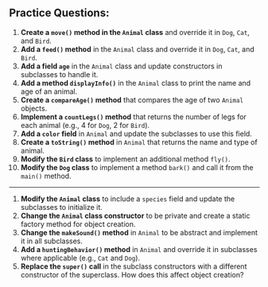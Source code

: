 ## Practice Questions:

1. **Create a `move()` method in the `Animal` class** and override it in `Dog`, `Cat`, and `Bird`.
2. **Add a `feed()` method** in the `Animal` class and override it in `Dog`, `Cat`, and `Bird`.
3. **Add a field `age`** in the `Animal` class and update constructors in subclasses to handle it.
4. **Add a method `displayInfo()`** in the `Animal` class to print the name and age of an animal.
5. **Create a `compareAge()` method** that compares the age of two `Animal` objects.
6. **Implement a `countLegs()` method** that returns the number of legs for each animal (e.g., 4 for `Dog`, 2 for `Bird`).
7. **Add a `color` field** in `Animal` and update the subclasses to use this field.
8. **Create a `toString()` method** in `Animal` that returns the name and type of animal.
9. **Modify the `Bird` class** to implement an additional method `fly()`.
10. **Modify the `Dog` class** to implement a method `bark()` and call it from the `main()` method.

---

1. **Modify the `Animal` class** to include a `species` field and update the subclasses to initialize it.
2. **Change the `Animal` class constructor** to be private and create a static factory method for object creation.
3. **Change the `makeSound()` method** in `Animal` to be abstract and implement it in all subclasses.
4. **Add a `huntingBehavior()` method** in `Animal` and override it in subclasses where applicable (e.g., `Cat` and `Dog`).
5. **Replace the `super()` call** in the subclass constructors with a different constructor of the superclass. How does this affect object creation?
